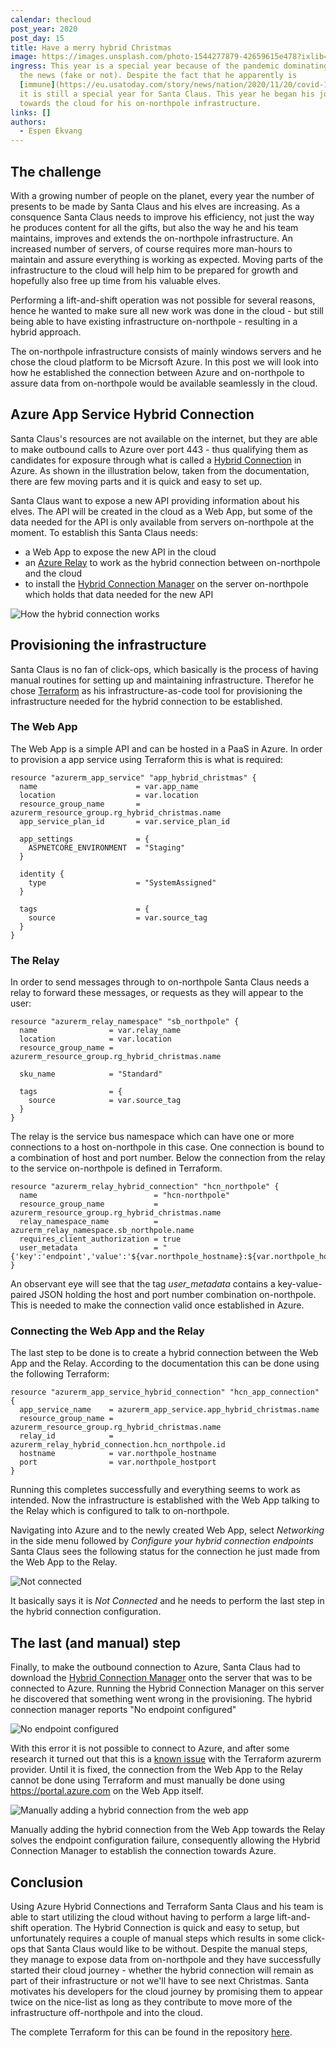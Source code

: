 ```yaml
---
calendar: thecloud
post_year: 2020
post_day: 15
title: Have a merry hybrid Christmas
image: https://images.unsplash.com/photo-1544277879-42659615e478?ixlib=rb-1.2.1&ixid=MXwxMjA3fDB8MHxwaG90by1wYWdlfHx8fGVufDB8fHw%3D&auto=format&fit=crop&w=1956&q=80
ingress: This year is a special year because of the pandemic dominating most of
  the news (fake or not). Despite the fact that he apparently is
  [immune](https://eu.usatoday.com/story/news/nation/2020/11/20/covid-19-and-christmas-santa-immune-coronavirus-fauci-says/3777871001/),
  it is still a special year for Santa Claus. This year he began his journey
  towards the cloud for his on-northpole infrastructure.
links: []
authors:
  - Espen Ekvang
---
```

## The challenge

With a growing number of people on the planet, every year the number of presents to be made by Santa Claus and his elves are increasing. As a consquence Santa Claus needs to improve his efficiency, not just the way he produces content for all the gifts, but also the way he and his team maintains, improves and extends the on-northpole infrastructure. An increased number of servers, of course requires more man-hours to maintain and assure everything is working as expected. Moving parts of the infrastructure to the cloud will help him to be prepared for growth and hopefully also free up time from his valuable elves.

Performing a lift-and-shift operation was not possible for several reasons, hence he wanted to make sure all new work was done in the cloud - but still being able to have existing infrastructure on-northpole - resulting in a hybrid approach.

The on-northpole infrastructure consists of mainly windows servers and he chose the cloud platform to be Micrsoft Azure. In this post we will look into how he established the connection between Azure and on-northpole to assure data from on-northpole would be available seamlessly in the cloud.

## Azure App Service Hybrid Connection

Santa Claus's resources are not available on the internet, but they are able to make outbound calls to Azure over port 443 - thus qualifying them as candidates for exposure through what is called a [Hybrid Connection](https://docs.microsoft.com/en-us/azure/app-service/app-service-hybrid-connections) in Azure. As shown in the illustration below, taken from the documentation, there are few moving parts and it is quick and easy to set up.

Santa Claus want to expose a new API providing information about his elves. The API will be created in the cloud as a Web App, but some of the data needed for the API is only available from servers on-northpole at the moment. To establish this Santa Claus needs:

* a Web App to expose the new API in the cloud
* an [Azure Relay](https://docs.microsoft.com/en-us/azure/azure-relay/relay-what-is-it) to work as the hybrid connection between on-northpole and the cloud
* to install the [Hybrid Connection Manager](https://docs.microsoft.com/en-us/azure/app-service/app-service-hybrid-connections#hybrid-connection-manager) on the server on-northpole which holds that data needed for the new API

![How the hybrid connection works](/assets/hybridconn-connectiondiagram.png "How the hybrid connection works")

## Provisioning the infrastructure

Santa Claus is no fan of click-ops, which basically is the process of having manual routines for setting up and maintaining infrastructure. Therefor he chose [Terraform](https://terraform.io) as his infrastructure-as-code tool for provisioning the infrastructure needed for the hybrid connection to be established.

### The Web App

The Web App is a simple API and can be hosted in a PaaS in Azure. In order to provision a app service using Terraform this is what is required:

```jsonc
resource "azurerm_app_service" "app_hybrid_christmas" {
  name                      = var.app_name
  location                  = var.location
  resource_group_name       = azurerm_resource_group.rg_hybrid_christmas.name
  app_service_plan_id       = var.service_plan_id  

  app_settings              = {    
    ASPNETCORE_ENVIRONMENT  = "Staging"    
  }

  identity {
    type                    = "SystemAssigned"
  }
  
  tags                      = {
    source                  = var.source_tag
  }
}
```

### The Relay

In order to send messages through to on-northpole Santa Claus needs a relay to forward these messages, or requests as they will appear to the user:

```jsonc
resource "azurerm_relay_namespace" "sb_northpole" {
  name                = var.relay_name
  location            = var.location
  resource_group_name = azurerm_resource_group.rg_hybrid_christmas.name

  sku_name            = "Standard"

  tags                = {
    source            = var.source_tag
  }
}
```

The relay is the service bus namespace which can have one or more connections to a host on-northpole in this case. One connection is bound to a combination of host and port number. Below the connection from the relay to the service on-northpole is defined in Terraform.

```jsonc
resource "azurerm_relay_hybrid_connection" "hcn_northpole" {
  name                          = "hcn-northpole"
  resource_group_name           = azurerm_resource_group.rg_hybrid_christmas.name
  relay_namespace_name          = azurerm_relay_namespace.sb_northpole.name
  requires_client_authorization = true
  user_metadata                 = "{'key':'endpoint','value':'${var.northpole_hostname}:${var.northpole_hostport}'}"
}
```

An observant eye will see that the tag *user_metadata* contains a key-value-paired JSON holding the host and port number combination on-northpole. This is needed to make the connection valid once established in Azure.

### Connecting the Web App and the Relay

The last step to be done is to create a hybrid connection between the Web App and the Relay. According to the documentation this can be done using the following Terraform:

```jsonc
resource "azurerm_app_service_hybrid_connection" "hcn_app_connection" {
  app_service_name    = azurerm_app_service.app_hybrid_christmas.name
  resource_group_name = azurerm_resource_group.rg_hybrid_christmas.name
  relay_id            = azurerm_relay_hybrid_connection.hcn_northpole.id
  hostname            = var.northpole_hostname
  port                = var.northpole_hostport  
}
```

Running this completes successfully and everything seems to work as intended. Now the infrastructure is established with the Web App talking to the Relay which is configured to talk to on-northpole. 

Navigating into Azure and to the newly created Web App, select *Networking* in the side menu followed by *Configure your hybrid connection endpoints* Santa Claus sees the following status for the connection he just made from the Web App to the Relay.

![Not connected](/assets/notconnected.png "Not connected")

It basically says it is *Not Connected* and he needs to perform the last step in the hybrid connection configuration.

## The last (and manual) step

Finally, to make the outbound connection to Azure, Santa Claus had to download the [Hybrid Connection Manager](https://docs.microsoft.com/en-us/azure/app-service/app-service-hybrid-connections#hybrid-connection-manager) onto the server that was to be connected to Azure. Running the Hybrid Connection Manager on this server he discovered that something went wrong in the provisioning. The hybrid connection manager reports "No endpoint configured"

![No endpoint configured](/assets/notconfigured.png "No endpoint configured")

With this error it is not possible to connect to Azure, and after some research it turned out that this is a [known issue](https://github.com/terraform-providers/terraform-provider-azurerm/issues/9245) with the Terraform azurerm provider. Until it is fixed, the connection from the Web App to the Relay cannot be done using Terraform and must manually be done using <https://portal.azure.com> on the Web App itself.

![Manually adding a hybrid connection from the web app](/assets/newconnection.png "Manually adding a hybrid connection from the web app")

Manually adding the hybrid connection from the Web App towards the Relay solves the endpoint configuration failure, consequently allowing the Hybrid Connection Manager to establish the connection towards Azure.

## Conclusion

Using Azure Hybrid Connections and Terraform Santa Claus and his team is able to start utilizing the cloud without having to perform a large lift-and-shift operation. The Hybrid Connection is quick and easy to setup, but unfortunately requires a couple of manual steps which results in some click-ops that Santa Claus would like to be without. Despite the manual steps, they manage to expose data from on-northpole and they have successfully started their cloud journey - whether the hybrid connection will remain as part of their infrastructure or not we'll have to see next Christmas. Santa motivates his developers for the cloud journey by promising them to appear twice on the nice-list as long as they contribute to move more of the infrastructure off-northpole and into the cloud.

The complete Terraform for this can be found in the repository [here](https://github.com/espenekvang/hybrid-christmas).